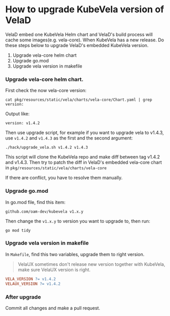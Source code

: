 # How to upgrade KubeVela version of VelaD

VelaD embed one KubeVela Helm chart and VelaD's build process will cache some images(e.g. vela-core). 
When KubeVela has a new release. Do these steps below to upgrade VelaD's embedded KubeVela version.

1. Upgrade vela-core helm chart
2. Upgrade go.mod
3. Upgrade vela version in makefile

### Upgrade vela-core helm chart.

First check the now vela-core version:

```shell
cat pkg/resources/static/vela/charts/vela-core/Chart.yaml | grep version:
```

Output like:
```text
version: v1.4.2
```

Then use upgrade script, for example if you want to upgrade vela to v1.4.3, use `v1.4.2` and `v1.4.3`
as the first and the second argument:

```shell
./hack/upgrade_vela.sh v1.4.2 v1.4.3
```

This script will clone the KubeVela repo and make diff between tag v1.4.2 and v1.4.3. Then try to patch the diff in VelaD's
embedded vela-core chart in `pkg/resources/static/vela/charts/vela-core`

If there are conflict, you have to resolve them manually.

### Upgrade go.mod

In go.mod file, find this item:

```text
github.com/oam-dev/kubevela v1.x.y
```

Then change the `v1.x.y` to version you want to upgrade to, then run:

```shell
go mod tidy
```

### Upgrade vela version in makefile

In `Makefile`, find this two variables, upgrade them to right version.

> VelaUX sometimes don't release new version together with KubeVela, make sure VelaUX version is right.

```makefile
VELA_VERSION ?= v1.4.2
VELAUX_VERSION ?= v1.4.2
```

### After upgrade

Commit all changes and make a pull request.
